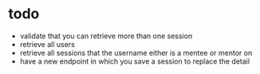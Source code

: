 # todo

* validate that you can retrieve more than one session
* retrieve all users
* retrieve all sessions that the username either is a mentee or mentor on
* have a new endpoint in which you save a session to replace the detail


